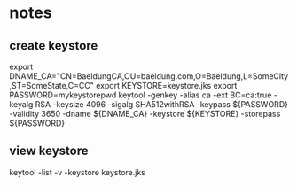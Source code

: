 # notes

## create keystore

export DNAME_CA="CN=BaeldungCA,OU=baeldung.com,O=Baeldung,L=SomeCity,ST=SomeState,C=CC"
export KEYSTORE=keystore.jks
export PASSWORD=mykeystorepwd
keytool -genkey -alias ca -ext BC=ca:true -keyalg RSA -keysize 4096 -sigalg SHA512withRSA -keypass ${PASSWORD} -validity 3650 -dname ${DNAME_CA} -keystore ${KEYSTORE} -storepass ${PASSWORD}

## view keystore

keytool -list -v -keystore keystore.jks